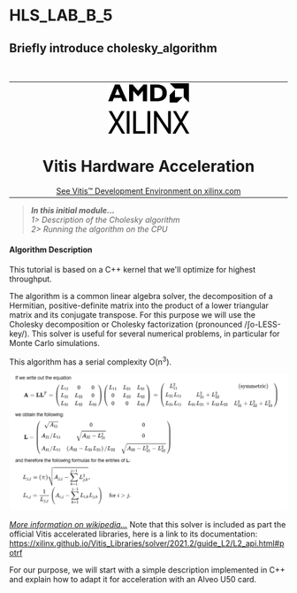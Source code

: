 # HLS_LAB_B_5
## Briefly introduce cholesky_algorithm

﻿<table class="sphinxhide" width="100%">
 <tr width="100%">
    <td align="center"><img src="https://raw.githubusercontent.com/Xilinx/Image-Collateral/main/xilinx-logo.png" width="30%"/><h1>Vitis Hardware Acceleration</h1>
    <a href="https://www.xilinx.com/products/design-tools/vitis.html">See Vitis™ Development Environment on xilinx.com</br></a>
    </td>
 </tr>
</table>

> **_In this initial module..._**<br>
_1> Description of the Cholesky algorithm_<br>
_2> Running the algorithm on the CPU_

#### Algorithm Description
This tutorial is based on a C++ kernel that we'll optimize for highest throughput.

The algorithm is a common linear algebra solver, the decomposition of a Hermitian, positive-definite matrix into the product of a lower triangular matrix and its conjugate transpose.  For this purpose we will use the Cholesky decomposition or Cholesky factorization (pronounced /ʃo-LESS-key/).  This solver is useful for several numerical problems, in particular for Monte Carlo simulations.

This algorithm has a serial complexity O(n<sup>3</sup>).

![Cholesky description](https://github.com/hank871116/HLS_LAB_B_5/blob/main/src/images/description.png)

[_More information on wikipedia..._](https://en.wikipedia.org/wiki/Cholesky_decomposition)
Note that this solver is included as part the official Vitis accelerated libraries, here is a link to its documentation:
https://xilinx.github.io/Vitis_Libraries/solver/2021.2/guide_L2/L2_api.html#potrf

For our purpose, we will start with a simple description implemented in C++ and explain how to adapt it for acceleration with an Alveo U50 card.
